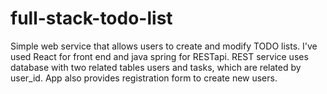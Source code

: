 # full-stack-todo-list
  Simple web service that allows users to create and modify TODO lists. I've used React for front end and java spring for RESTapi. REST service uses database with two related tables users and tasks, which are related by user_id. App also provides registration form to create new users.  
